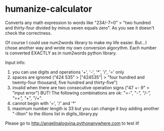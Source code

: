 # humanize-calculator

Converts any math expression to words like "234/-7=0" > "two hundred and thirty-four divided by minus seven equals zero". 
As you see it doesn't check the correctness. 

Of course I could use num2words library to make my life easier. But…I chose another way and wrote my own conversion algorythm.
Each number is converted EXACTLY as in num2words python library.

Input info:
1) you can use digits and operations '+', '-', '*', '/', '=' only
2) spaces are ignored ("424    535" > |"424535"| > "four hundred and twenty-four thousand, five hundred and thirty-five")
3) invalid when there are two consecutive operation signs ("47 +- 9" > "input error") 
BUT! The following combinations are ok: "=-", "*-", "/-", "=+", "*+", "/+". 
4) cannot begin with '=', '/' and '*'
5) maximum number length is 33 but you can change it buy adding another "-illion" to the illions list in digits_library.py

Please go to http://angelinalogvina.pythonanywhere.com to test it! 
